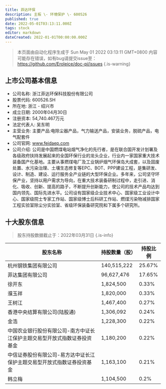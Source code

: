 ```yaml
---
title: 菲达环保
description: 主板 \- 环境保护 \- 600526
published: true
date: 2022-05-01T03:13:11.000Z
tags: stock
editor: markdown
dateCreated: 2022-01-01T00:00:00.000Z
---
```


> 本页面由自动化程序生成于 Sun May 01 2022 03:13:11 GMT+0800
> 内容可能存在错误，如有bug请提交issue至：https://github.com/Eroleice/doc-pi/issues
{.is-warning}

## 上市公司基本信息
- 公司名称: 浙江菲达环保科技股份有限公司
- 股票代码: 600526.SH
- 所在地: 浙江 - 绍兴市
- 成立日期: 2000年04月30日
- 注册资本: 54,740.467万元
- 法定代表人: 吴东明
- 主营业务: 主要产品:电除尘器产品，气力输送产品，安装业务，脱硫产品，电气配套件
- 公司官网: www.feidaep.com
- 公司介绍: 公司是中国燃煤电站烟气净化的先行者，是在联合国开发计划署及各级政府扶持发展起来的全国环保行业的龙头企业，行业内一家国家重大技术装备国产化基地。主要从事燃煤电厂及工业锅炉烟气环保岛大成套，以及固废处置、水污染治理、土壤生态修复等EPC、BOT、PPP建设工程，是集研发、设计、制造、建设、运行服务全产业链的大型环保企业。多年来，公司坚守环保产业，坚持以用户需求为导向，在重大技术装备研制过程中，走引进、消化、吸收、创新、提高的路子，不断提升创新能力，使公司的技术产品均达到国内领先、国际先进水平。公司设有国家级企业技术中心、国家级工业设计中心、国家级院士专家工作站、国家级博士后科研工作站、燃煤污染物减排国家工程实验室除尘分实验室、省级环保装备研究院和下属多个研究所。


## 十大股东信息
> 股东持股数据截止于：2022年03月31日
{.is-info}

| 股东名称 | 持股数量（股） | 持股比例 |
| --- | --- | --- |
| 杭州钢铁集团有限公司 | 140,515,222 | 25.67% |
| 菲达集团有限公司 | 96,627,476 | 17.65% |
| 徐开东 | 1,824,500 | 0.33% |
| 濮玉祥 | 1,820,000 | 0.33% |
| 王树江 | 1,467,400 | 0.27% |
| 香港中央结算有限公司(陆股通) | 1,306,092 | 0.24% |
| 金浩 | 1,228,300 | 0.22% |
| 中国农业银行股份有限公司-南方中证长江保护主题交易型开放式指数证券投资基金 | 1,180,200 | 0.22% |
| 中信证券股份有限公司-易方达中证长江保护主题交易型开放式指数证券投资基金 | 1,163,100 | 0.21% |
| 韩立梅 | 1,104,500 | 0.2% |




